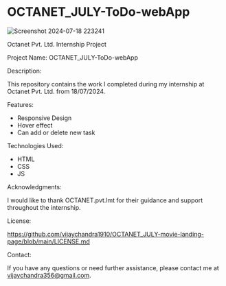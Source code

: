 ﻿# OCTANET_JULY-ToDo-webApp



![Screenshot 2024-07-18 223241](https://github.com/user-attachments/assets/1b03a5c7-a71d-40d4-a0c3-a229acc54098)


Octanet Pvt. Ltd. Internship Project

Project Name: OCTANET_JULY-ToDo-webApp

Description:

This repository contains the work I completed during my internship at Octanet Pvt. Ltd. from 18/07/2024.

Features:

- Responsive Design
- Hover effect
- Can add or delete new task

Technologies Used:

- HTML
- CSS
- JS




Acknowledgments:

I would like to thank OCTANET.pvt.lmt for their guidance and support throughout the internship.

License:

https://github.com/vijaychandra1910/OCTANET_JULY-movie-landing-page/blob/main/LICENSE.md


Contact:

If you have any questions or need further assistance, please contact me at vijaychandra356@gmail.com.
